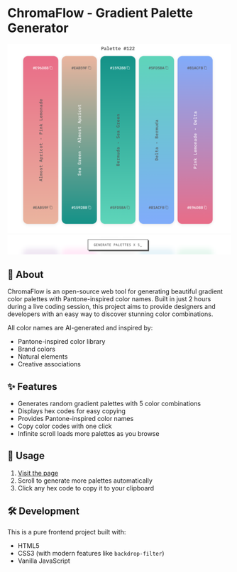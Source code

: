 # ChromaFlow - Gradient Palette Generator

![ChromaFlow Demo](image.png)

## 🚀 About

ChromaFlow is an open-source web tool for generating beautiful gradient color palettes with Pantone-inspired color names. Built in just 2 hours during a live coding session, this project aims to provide designers and developers with an easy way to discover stunning color combinations.

All color names are AI-generated and inspired by:
- Pantone-inspired color library
- Brand colors
- Natural elements
- Creative associations

## ✨ Features

- Generates random gradient palettes with 5 color combinations
- Displays hex codes for easy copying
- Provides Pantone-inspired color names
- Copy color codes with one click
- Infinite scroll loads more palettes as you browse

## 🚀 Usage

1. [Visit the page](http://lathanao.github.io/ChromaFlow)
2. Scroll to generate more palettes automatically
3. Click any hex code to copy it to your clipboard

## 🛠️ Development

This is a pure frontend project built with:
- HTML5
- CSS3 (with modern features like `backdrop-filter`)
- Vanilla JavaScript

